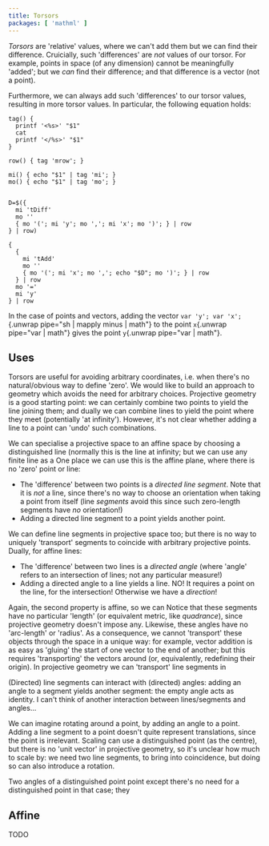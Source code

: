 ```yaml
---
title: Torsors
packages: [ 'mathml' ]
---
```


*Torsors* are 'relative' values, where we can't add them but we can find their
difference. Cruicially, such 'differences' are *not* values of our torsor. For
example, points in space (of any dimension) cannot be meaningfully 'added'; but
we *can* find their difference; and that difference is a vector (not a point).

Furthermore, we can always add such 'differences' to our torsor values,
resulting in more torsor values. In particular, the following equation holds:

```{.unwrap pipe="sh | math block nosem"}
tag() {
  printf '<%s>' "$1"
  cat
  printf '</%s>' "$1"
}

row() { tag 'mrow'; }

mi() { echo "$1" | tag 'mi'; }
mo() { echo "$1" | tag 'mo'; }


D=$({
  mi 'tDiff'
  mo '⁡'
  { mo '('; mi 'y'; mo ','; mi 'x'; mo ')'; } | row
} | row)

{
  {
    mi 'tAdd'
    mo '⁡'
    { mo '('; mi 'x'; mo ','; echo "$D"; mo ')'; } | row
  } | row
  mo '='
  mi 'y'
} | row
```

In the case of points and vectors, adding the vector
`var 'y'; var 'x';`{.unwrap pipe="sh | mapply minus | math"} to the point
`x`{.unwrap pipe="var | math"} gives the point `y`{.unwrap pipe="var | math"}.

## Uses ##

Torsors are useful for avoiding arbitrary coordinates, i.e. when there's no
natural/obvious way to define 'zero'. We would like to build an approach to
geometry which avoids the need for arbitrary choices. Projective geometry is a
good starting point: we can certainly combine two points to yield the line
joining them; and dually we can combine lines to yield the point where they meet
(potentially 'at infinity'). However, it's not clear whether adding a line to a
point can 'undo' such combinations.

We can specialise a projective space to an affine space by choosing a
distinguished line (normally this is the line at infinity; but we can use any
finite line as a One place we can use this is the affine plane, where there is
no 'zero' point or line:

 - The 'difference' between two points is a *directed line segment*. Note that
   it is *not* a line, since there's no way to choose an orientation when taking
   a point from itself (line *segments* avoid this since such zero-length
   segments have *no* orientation!)
 - Adding a directed line segment to a point yields another point.

We can define line segments in projective space too; but there is no way to
uniquely 'transport' segments to coincide with arbitrary projective points.
Dually, for affine lines:

 - The 'difference' between two lines is a *directed angle* (where 'angle'
   refers to an intersection of lines; not any particular measure!)
 - Adding a directed angle to a line yields a line. NO! It requires a
   point on the line, for the intersection! Otherwise we have a *direction*!

Again, the second property is affine, so we can Notice that these segments have
no particular 'length' (or equivalent metric, like *quadrance*), since
projective geometry doesn't impose any. Likewise, these angles have no
'arc-length' or 'radius'. As a consequence, we cannot 'transport' these objects
through the space in a unique way: for example, vector addition is as easy as
'gluing' the start of one vector to the end of another; but this requires
'transporting' the vectors around (or, equivalently, redefining their
origin). In projective geometry we can 'transport' line segments in

(Directed) line segments can interact with (directed) angles: adding an angle to
a segment yields another segment: the empty angle acts as identity. I can't
think of another interaction between lines/segments and angles...

We can imagine rotating around a point, by adding an angle to a point. Adding a
line segment to a point doesn't quite represent translations, since the point is
irrelevant. Scaling can use a distinguished point (as the centre), but there is
no 'unit vector' in projective geometry, so it's unclear how much to scale by:
we need two line segments, to bring into coincidence, but doing so can also
introduce a rotation.

Two angles of a distinguished point point except there's no need for a
distinguished point in that case; they

## Affine ##

TODO
